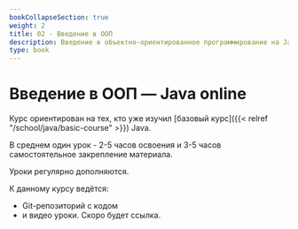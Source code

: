 ```yaml
---
bookCollapseSection: true
weight: 2
title: 02 - Введение в ООП 
description: Введение в объектно-ориентированное программирование на Java. Курс разработан в 2020 году.
type: book 
---
```


# Введение в ООП — Java online

Курс ориентирован на тех, кто уже изучил [базовый курс]({{< relref "/school/java/basic-course" >}}) Java.

В среднем один урок - 2-5 часов освоения и 3-5 часов самостоятельное закрепление материала.

Уроки регулярно дополняются.

К данному курсу ведётся:
- Git-репозиторий с кодом
- и видео уроки.
Скоро будет ссылка.

